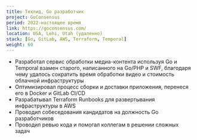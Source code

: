```yaml
---
title: Техлид, Go разработчик
project: GoConsensus
period: 2022-настоящее время
link: https://goconsensus.com/
location: USA, Lehi, Utah (удаленно)
stack: [Go, GitLab, AWS, Terraform, Temporal]
weight: 60
---
```


- Разработал сервис обработки медиа-контента используя Go и Temporal взамен старого, написанного на Go/PHP и SWF, благодаря чему удалось сократить время обработки видео и стоимость облачной инфраструктуры
- Оптимизировал процесс сборки и доставки приложения, перенеся его в Docker и GitLab CI/CD
- Разрабатывал Terraform Runbooks для развертывания инфраструктуры в AWS
- Проводил собеседования кандидатов на должность Go разработчиков
- Проводил ревью кода и помогал коллегам в решении сложных задач
